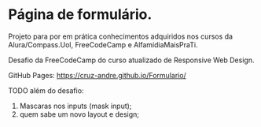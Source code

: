 # Página de formulário.
Projeto para por em prática conhecimentos adquiridos nos cursos da Alura/Compass.Uol, FreeCodeCamp e AlfamídiaMaisPraTi.

Desafio da FreeCodeCamp do curso atualizado de Responsive Web Design.

GitHub Pages: https://cruz-andre.github.io/Formulario/

TODO além do desafio:
1. Mascaras nos inputs (mask input);
2. quem sabe um novo layout e design;
